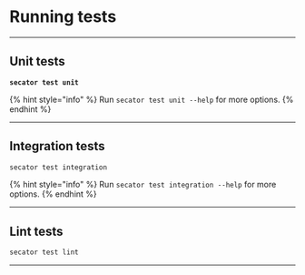 # Running tests

***

## Unit tests

<pre class="language-bash"><code class="lang-bash"><strong>secator test unit
</strong></code></pre>

{% hint style="info" %}
Run `secator test unit --help` for more options.
{% endhint %}

***

## Integration tests

```bash
secator test integration
```

{% hint style="info" %}
Run `secator test integration --help` for more options.
{% endhint %}

***

## Lint tests

```bash
secator test lint
```

***
